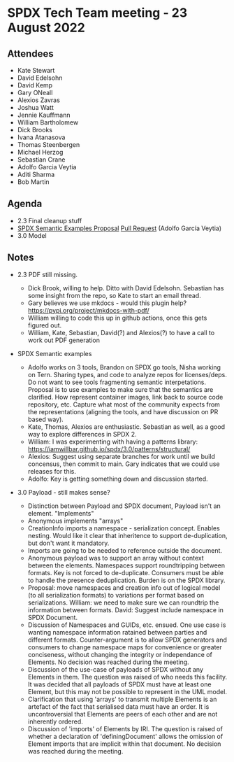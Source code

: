 # SPDX Tech Team meeting - 23 August 2022

## Attendees
* Kate Stewart
* David Edelsohn
* David Kemp
* Gary ONeall
* Alexios Zavras
* Joshua Watt
* Jennie Kauffmann
* William Bartholomew
* Dick Brooks
* Ivana Atanasova
* Thomas Steenbergen
* Michael Herzog
* Sebastian Crane
* Adolfo Garcia Veytia
* Aditi Sharma
* Bob Martin


## Agenda
* 2.3 Final cleanup stuff
* [SPDX Semantic Examples Proposal](https://github.com/puerco/spdx-examples/tree/semantics/semantics) [Pull Request](https://github.com/spdx/spdx-examples/pull/46)  (Adolfo García Veytia)
* 3.0 Model

## Notes

* 2.3 PDF still missing.
  * Dick Brook, willing to help.   Ditto with David Edelsohn.   Sebastian has some insight from the repo,  so Kate to start an email thread.
  * Gary believes we use mkdocs - would this plugin help? https://pypi.org/project/mkdocs-with-pdf/
  * William willing to code this up in github actions, once this gets figured out.
  * William, Kate, Sebastian, David(?) and Alexios(?) to have a call to work out PDF generation

* SPDX Semantic examples
   * Adolfo works on 3 tools,  Brandon on SPDX go tools,  Nisha working on Tern.   Sharing types, and code to analyze repos for licenses/deps.   Do not want to see tools fragmenting semantic interpetations.    Proposal is to use examples to make sure that the semantics are clarified.   How represent container images, link back to source code repository, etc.  Capture what most of the community expects from the representations (aligning the tools, and have discussion on PR based way).
    * Kate, Thomas, Alexios are enthusiastic.   Sebastian as well, as a good way to explore differences in SPDX 2.
    * William: I was experimenting with having a patterns library: https://iamwillbar.github.io/spdx/3.0/patterns/structural/
    * Alexios:  Suggest using separate branches for work until we build concensus, then commit to main.   Gary indicates that we could use releases for this.
    * Adolfo: Key is getting something down and discussion started.

* 3.0 Payload - still makes sense?
   * Distinction between Payload and SPDX document,  Payload isn't an element.   "Implements"
   * Anonymous implements "arrays"
   * CreationInfo imports a namespace - serialization concept.   Enables nesting.   Would like it clear that inheritence to support de-duplication, but don't want it mandatory.
   * Imports are going to be needed to reference outside the document.
   * Anonymous payload was to support an array without context between the elements.    Namespaces support roundtripping between formats.   Key is not forced to de-duplicate.   Consumers must be able to handle the presence deduplication.   Burden is on the SPDX library.
   * Proposal:  move namespaces and creation info out of logical model (to all serialization formats) to variations per format based on serializations.   William:  we need to make sure we can roundtrip the information between formats.  David: Suggest include namespace in SPDX Document.
   * Discussion of Namespaces and GUIDs, etc. ensued.   One use case is wanting namespace information ratained between parties and different formats. Counter-argument is to allow SPDX generators and consumers to change namespace maps for convenience or greater conciseness, without changing the integrity or independance of Elements. No decision was reached during the meeting.
   * Discussion of the use-case of payloads of SPDX without any Elements in them. The question was raised of who needs this facility. It was decided that all payloads of SPDX must have at least one Element, but this may not be possible to represent in the UML model.
   * Clarification that using 'arrays' to transmit multiple Elements is an artefact of the fact that serialised data must have an order. It is uncontroversial that Elements are peers of each other and are not inherently ordered.
   * Discussion of 'imports' of Elements by IRI. The question is raised of whether a declaration of 'definingDocument' allows the omission of Element imports that are implicit within that document. No decision was reached during the meeting.
